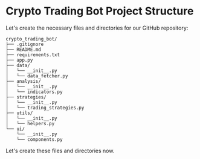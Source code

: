 # Crypto Trading Bot Project Structure

Let's create the necessary files and directories for our GitHub repository:

```
crypto_trading_bot/
├── .gitignore
├── README.md
├── requirements.txt
├── app.py
├── data/
│   └── __init__.py
│   └── data_fetcher.py
├── analysis/
│   └── __init__.py
│   └── indicators.py
├── strategies/
│   └── __init__.py
│   └── trading_strategies.py
├── utils/
│   └── __init__.py
│   └── helpers.py
└── ui/
    └── __init__.py
    └── components.py
```

Let's create these files and directories now.
